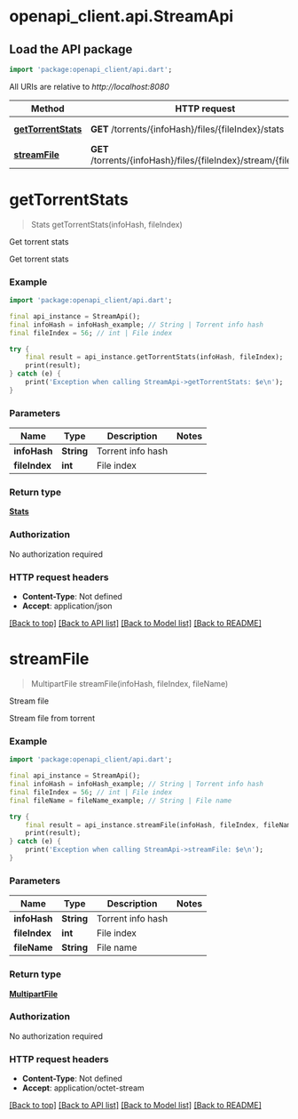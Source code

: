 # openapi_client.api.StreamApi

## Load the API package
```dart
import 'package:openapi_client/api.dart';
```

All URIs are relative to *http://localhost:8080*

Method | HTTP request | Description
------------- | ------------- | -------------
[**getTorrentStats**](StreamApi.md#gettorrentstats) | **GET** /torrents/{infoHash}/files/{fileIndex}/stats | Get torrent stats
[**streamFile**](StreamApi.md#streamfile) | **GET** /torrents/{infoHash}/files/{fileIndex}/stream/{fileName} | Stream file


# **getTorrentStats**
> Stats getTorrentStats(infoHash, fileIndex)

Get torrent stats

Get torrent stats

### Example
```dart
import 'package:openapi_client/api.dart';

final api_instance = StreamApi();
final infoHash = infoHash_example; // String | Torrent info hash
final fileIndex = 56; // int | File index

try {
    final result = api_instance.getTorrentStats(infoHash, fileIndex);
    print(result);
} catch (e) {
    print('Exception when calling StreamApi->getTorrentStats: $e\n');
}
```

### Parameters

Name | Type | Description  | Notes
------------- | ------------- | ------------- | -------------
 **infoHash** | **String**| Torrent info hash | 
 **fileIndex** | **int**| File index | 

### Return type

[**Stats**](Stats.md)

### Authorization

No authorization required

### HTTP request headers

 - **Content-Type**: Not defined
 - **Accept**: application/json

[[Back to top]](#) [[Back to API list]](../README.md#documentation-for-api-endpoints) [[Back to Model list]](../README.md#documentation-for-models) [[Back to README]](../README.md)

# **streamFile**
> MultipartFile streamFile(infoHash, fileIndex, fileName)

Stream file

Stream file from torrent

### Example
```dart
import 'package:openapi_client/api.dart';

final api_instance = StreamApi();
final infoHash = infoHash_example; // String | Torrent info hash
final fileIndex = 56; // int | File index
final fileName = fileName_example; // String | File name

try {
    final result = api_instance.streamFile(infoHash, fileIndex, fileName);
    print(result);
} catch (e) {
    print('Exception when calling StreamApi->streamFile: $e\n');
}
```

### Parameters

Name | Type | Description  | Notes
------------- | ------------- | ------------- | -------------
 **infoHash** | **String**| Torrent info hash | 
 **fileIndex** | **int**| File index | 
 **fileName** | **String**| File name | 

### Return type

[**MultipartFile**](MultipartFile.md)

### Authorization

No authorization required

### HTTP request headers

 - **Content-Type**: Not defined
 - **Accept**: application/octet-stream

[[Back to top]](#) [[Back to API list]](../README.md#documentation-for-api-endpoints) [[Back to Model list]](../README.md#documentation-for-models) [[Back to README]](../README.md)

